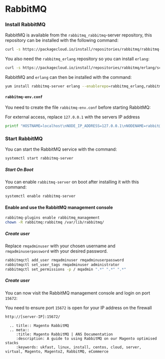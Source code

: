 # RabbitMQ

### Install RabbitMQ

RabbitMQ is available from the `rabbitmq_rabbitmq`-server repository, this repository can be installed with the following command:

```bash
curl -s https://packagecloud.io/install/repositories/rabbitmq/rabbitmq-server/script.rpm.sh | sudo bash
```

You also need the `rabbitmq_erlang` repository so you can install `erlang`:

```bash
curl -s https://packagecloud.io/install/repositories/rabbitmq/erlang/script.rpm.sh | sudo bash
```

RabbitMQ and `erlang` can then be installed with the command:

```bash
yum install rabbitmq-server erlang --enablerepo=rabbitmq_erlang,rabbitmq_rabbitmq-server
```

#### `rabbitmq-env.conf`

You need to create the file `rabbitmq-env.conf` before starting RabbitMQ:

For external access, replace `127.0.0.1` with the servers IP address

```bash
printf "HOSTNAME=localhost\nNODE_IP_ADDRESS=127.0.0.1\nNODENAME=rabbit@localhost" > /etc/rabbitmq/rabbitmq-env.conf
```

### Start RabbitMQ

You can start the RabbitMQ service with the command:

```bash
systemctl start rabbitmq-server
```

##### Start On Boot

You can enable `rabbitmq-server` on boot after installing it with this command:

```bash
systemctl enable rabbitmq-server
```

#### Enable and use the RabbitMQ management console

```bash
rabbitmq-plugins enable rabbitmq_management
chown -R rabbitmq:rabbitmq /var/lib/rabbitmq/
```

##### Create user

Replace `rmqadminuser` with your chosen username and `rmqadminuserpassword` with your desired password.

```bash
rabbitmqctl add_user rmqadminuser rmqadminuserpassword
rabbitmqctl set_user_tags rmqadminuser administrator
rabbitmqctl set_permissions -p / mqadmin ".*" ".*" ".*"
```

##### Create user

You can now visit the RabbitMQ management console and login on port `15672`:

You need to ensure port `15672` is open for your IP address on the firewall

```bash
http://[server-IP]:15672/
```

```eval_rst
  .. title:: Magento RabbitMQ
  .. meta::
     :title: Magento RabbitMQ | ANS Documentation
     :description: A guide to using RabbitMQ on our Magento optimised stacks
     :keywords: ukfast, linux, install, centos, cloud, server, virtual, Magento, Magento2, RabbitMQ, eCommerce
```
